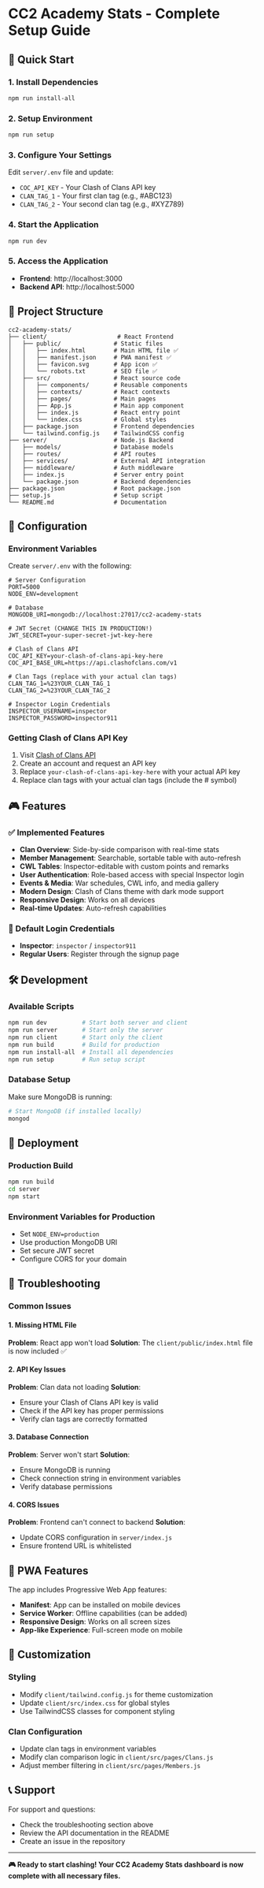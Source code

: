 # CC2 Academy Stats - Complete Setup Guide

## 🚀 Quick Start

### 1. Install Dependencies
```bash
npm run install-all
```

### 2. Setup Environment
```bash
npm run setup
```

### 3. Configure Your Settings
Edit `server/.env` file and update:
- `COC_API_KEY` - Your Clash of Clans API key
- `CLAN_TAG_1` - Your first clan tag (e.g., #ABC123)
- `CLAN_TAG_2` - Your second clan tag (e.g., #XYZ789)

### 4. Start the Application
```bash
npm run dev
```

### 5. Access the Application
- **Frontend**: http://localhost:3000
- **Backend API**: http://localhost:5000

## 📁 Project Structure

```
cc2-academy-stats/
├── client/                    # React Frontend
│   ├── public/               # Static files
│   │   ├── index.html        # Main HTML file ✅
│   │   ├── manifest.json     # PWA manifest ✅
│   │   ├── favicon.svg       # App icon ✅
│   │   └── robots.txt        # SEO file ✅
│   ├── src/                  # React source code
│   │   ├── components/       # Reusable components
│   │   ├── contexts/         # React contexts
│   │   ├── pages/            # Main pages
│   │   ├── App.js            # Main app component
│   │   ├── index.js          # React entry point
│   │   └── index.css         # Global styles
│   ├── package.json          # Frontend dependencies
│   └── tailwind.config.js    # TailwindCSS config
├── server/                   # Node.js Backend
│   ├── models/               # Database models
│   ├── routes/               # API routes
│   ├── services/             # External API integration
│   ├── middleware/           # Auth middleware
│   ├── index.js              # Server entry point
│   └── package.json          # Backend dependencies
├── package.json              # Root package.json
├── setup.js                  # Setup script
└── README.md                 # Documentation
```

## 🔧 Configuration

### Environment Variables
Create `server/.env` with the following:

```env
# Server Configuration
PORT=5000
NODE_ENV=development

# Database
MONGODB_URI=mongodb://localhost:27017/cc2-academy-stats

# JWT Secret (CHANGE THIS IN PRODUCTION!)
JWT_SECRET=your-super-secret-jwt-key-here

# Clash of Clans API
COC_API_KEY=your-clash-of-clans-api-key-here
COC_API_BASE_URL=https://api.clashofclans.com/v1

# Clan Tags (replace with your actual clan tags)
CLAN_TAG_1=%23YOUR_CLAN_TAG_1
CLAN_TAG_2=%23YOUR_CLAN_TAG_2

# Inspector Login Credentials
INSPECTOR_USERNAME=inspector
INSPECTOR_PASSWORD=inspector911
```

### Getting Clash of Clans API Key
1. Visit [Clash of Clans API](https://developer.clashofclans.com)
2. Create an account and request an API key
3. Replace `your-clash-of-clans-api-key-here` with your actual API key
4. Replace clan tags with your actual clan tags (include the # symbol)

## 🎮 Features

### ✅ Implemented Features
- **Clan Overview**: Side-by-side comparison with real-time stats
- **Member Management**: Searchable, sortable table with auto-refresh
- **CWL Tables**: Inspector-editable with custom points and remarks
- **User Authentication**: Role-based access with special Inspector login
- **Events & Media**: War schedules, CWL info, and media gallery
- **Modern Design**: Clash of Clans theme with dark mode support
- **Responsive Design**: Works on all devices
- **Real-time Updates**: Auto-refresh capabilities

### 🔐 Default Login Credentials
- **Inspector**: `inspector` / `inspector911`
- **Regular Users**: Register through the signup page

## 🛠️ Development

### Available Scripts
```bash
npm run dev          # Start both server and client
npm run server       # Start only the server
npm run client       # Start only the client
npm run build        # Build for production
npm run install-all  # Install all dependencies
npm run setup        # Run setup script
```

### Database Setup
Make sure MongoDB is running:
```bash
# Start MongoDB (if installed locally)
mongod
```

## 🚀 Deployment

### Production Build
```bash
npm run build
cd server
npm start
```

### Environment Variables for Production
- Set `NODE_ENV=production`
- Use production MongoDB URI
- Set secure JWT secret
- Configure CORS for your domain

## 🐛 Troubleshooting

### Common Issues

#### 1. Missing HTML File
**Problem**: React app won't load
**Solution**: The `client/public/index.html` file is now included ✅

#### 2. API Key Issues
**Problem**: Clan data not loading
**Solution**: 
- Ensure your Clash of Clans API key is valid
- Check if the API key has proper permissions
- Verify clan tags are correctly formatted

#### 3. Database Connection
**Problem**: Server won't start
**Solution**: 
- Ensure MongoDB is running
- Check connection string in environment variables
- Verify database permissions

#### 4. CORS Issues
**Problem**: Frontend can't connect to backend
**Solution**: 
- Update CORS configuration in `server/index.js`
- Ensure frontend URL is whitelisted

## 📱 PWA Features

The app includes Progressive Web App features:
- **Manifest**: App can be installed on mobile devices
- **Service Worker**: Offline capabilities (can be added)
- **Responsive Design**: Works on all screen sizes
- **App-like Experience**: Full-screen mode on mobile

## 🎨 Customization

### Styling
- Modify `client/tailwind.config.js` for theme customization
- Update `client/src/index.css` for global styles
- Use TailwindCSS classes for component styling

### Clan Configuration
- Update clan tags in environment variables
- Modify clan comparison logic in `client/src/pages/Clans.js`
- Adjust member filtering in `client/src/pages/Members.js`

## 📞 Support

For support and questions:
- Check the troubleshooting section above
- Review the API documentation in the README
- Create an issue in the repository

---

**🎮 Ready to start clashing! Your CC2 Academy Stats dashboard is now complete with all necessary files.**









